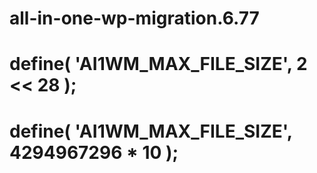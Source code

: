 # all-in-one-wp-migration.6.77



# define( 'AI1WM_MAX_FILE_SIZE', 2 << 28 );
# define( 'AI1WM_MAX_FILE_SIZE', 4294967296 * 10 );
